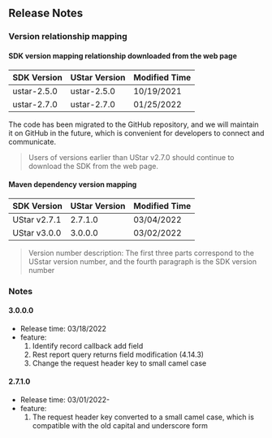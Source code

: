 ## Release Notes

### Version relationship mapping

#### SDK version mapping relationship downloaded from the web page

| SDK Version | UStar Version | Modified Time |
| ---- | ---- | ---- |
| ustar-2.5.0 |ustar-2.5.0| 10/19/2021 |
| ustar-2.7.0 |ustar-2.7.0| 01/25/2022 |

The code has been migrated to the GitHub repository, and we will maintain it on GitHub in the future, which is
convenient for developers to connect and communicate.

> Users of versions earlier than UStar v2.7.0 should continue to download the SDK from the web page.

#### Maven dependency version mapping

| SDK Version | UStar Version | Modified Time |
| ---- | ---- | ---- |
| UStar v2.7.1 | 2.7.1.0 | 03/04/2022 |
| UStar v3.0.0 | 3.0.0.0 | 03/02/2022 |

> Version number description: The first three parts correspond to the USstar version number, and the fourth paragraph is the SDK version number

### Notes

#### 3.0.0.0

* Release time: 03/18/2022
* feature:
    1. Identify record callback add field
    2. Rest report query returns field modification (4.14.3)
    3. Change the request header key to small camel case

#### 2.7.1.0

* Release time: 03/01/2022-
* feature:
    1. The request header key converted to a small camel case, which is compatible with the old capital and underscore
       form





